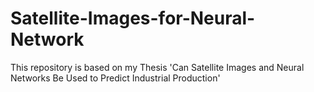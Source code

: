 # Satellite-Images-for-Neural-Network
This repository is based on my Thesis 'Can Satellite Images and Neural Networks Be Used to Predict Industrial Production'
